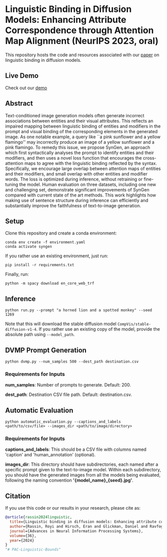 # Linguistic Binding in Diffusion Models: Enhancing Attribute Correspondence through Attention Map Alignment (NeurIPS 2023, oral)

This repository hosts the code and resources associated with our [paper](https://arxiv.org/abs/2306.08877) on linguistic binding in diffusion models.

## Live Demo

Check out our [demo](https://huggingface.co/spaces/Royir/SynGen)

## Abstract
Text-conditioned image generation models often generate incorrect associations between entities and their visual attributes. This reflects an impaired mapping between linguistic binding of entities and modifiers in the prompt and visual binding of the corresponding elements in the generated image. As one notable example, a query like ``a pink sunflower and a yellow flamingo'' may incorrectly produce an image of a yellow sunflower and a pink flamingo. To remedy this issue, we propose SynGen, an approach which first syntactically analyses the prompt to identify entities and their modifiers, and then uses a novel loss function that encourages the cross-attention maps to agree with the linguistic binding reflected by the syntax. Specifically, we encourage large overlap between attention maps of entities and their modifiers, and small overlap with other entities and modifier words. The loss is optimized during inference, without retraining or fine-tuning the model. Human evaluation on three datasets, including one new and challenging set, demonstrate significant improvements of SynGen compared with current state of the art methods. This work highlights how making use of sentence structure during inference can efficiently and substantially improve the faithfulness of text-to-image generation.

## Setup
Clone this repository and create a conda environment:
```
conda env create -f environment.yaml
conda activate syngen
```

If you rather use an existing environment, just run:
```
pip install -r requirements.txt
```

Finally, run:
```
python -m spacy download en_core_web_trf
```

## Inference
```
python run.py --prompt "a horned lion and a spotted monkey" --seed 1269
```

Note that this will download the stable diffusion model `CompVis/stable-diffusion-v1-4`. If you rather use an existing copy of the model, provide the absolute path using `--model_path`.

## DVMP Prompt Generation
```
python dvmp.py --num_samples 500 --dest_path destination.csv
```

### Requirements for Inputs
**num_samples**: Number of prompts to generate. Default: 200.

**dest_path**: Destination CSV file path. Default: destination.csv.


## Automatic Evaluation
```
python automatic_evaluation.py --captions_and_labels <path/to/csv/file> --images_dir <path/to/image/directory>
```

### Requirements for Inputs
**captions_and_labels**: This should be a CSV file with columns named 'caption' and 'human_annotation' (optional).

**images_dir**: This directory should have subdirectories, each named after a specific prompt given to the text-to-image model. Within each subdirectory, you should have the generated images from all the models being evaluated, following the naming convention **'{model_name}_{seed}.jpg'**.

## Citation

If you use this code or our results in your research, please cite as:

```bibtex
@article{rassin2024linguistic,
  title={Linguistic binding in diffusion models: Enhancing attribute correspondence through attention map alignment},
  author={Rassin, Royi and Hirsch, Eran and Glickman, Daniel and Ravfogel, Shauli and Goldberg, Yoav and Chechik, Gal},
  journal={Advances in Neural Information Processing Systems},
  volume={36},
  year={2024}
}
"# PAC-Linguistic-Bounds" 
